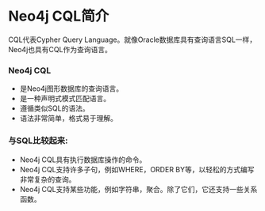 # Neo4j CQL简介

CQL代表Cypher Query Language。就像Oracle数据库具有查询语言SQL一样，Neo4j也具有CQL作为查询语言。

### Neo4j CQL

- 是Neo4j图形数据库的查询语言。
- 是一种声明式模式匹配语言。
- 遵循类似SQL的语法。
- 语法非常简单，格式易于理解。

### 与SQL比较起来:

- Neo4j CQL具有执行数据库操作的命令。
- Neo4j CQL支持许多子句，例如WHERE，ORDER BY等，以轻松的方式编写非常复杂的查询。
- Neo4j CQL支持某些功能，例如字符串，聚合。除了它们，它还支持一些关系函数。

